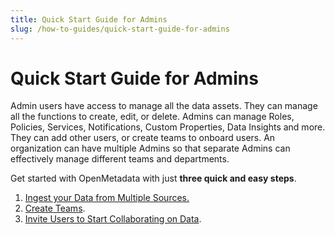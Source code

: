```yaml
---
title: Quick Start Guide for Admins
slug: /how-to-guides/quick-start-guide-for-admins
---
```


# Quick Start Guide for Admins

Admin users have access to manage all the data assets. They can manage all the functions to create, edit, or delete. Admins can manage Roles, Policies, Services, Notifications, Custom Properties, Data Insights and more. They can add other users, or create teams to onboard users. An organization can have multiple Admins so that separate Admins can effectively manage different teams and departments.

Get started with OpenMetadata with just **three quick and easy steps**.
1. [Ingest your Data from Multiple Sources.](/how-to-guides/quick-start-guide-for-admins/how-to-ingest-metadata)
2. [Create Teams](/how-to-guides/quick-start-guide-for-admins/teams-and-users).
3. [Invite Users to Start Collaborating on Data](/how-to-guides/quick-start-guide-for-admins/teams-and-users/invite-users).
